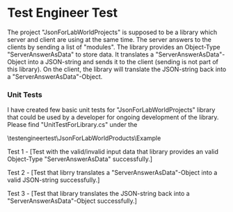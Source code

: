 # Test Engineer Test #

The project "JsonForLabWorldProjects" is supposed to be a library which server and client are using at the same time. 
The server answers to the clients by sending a list of "modules".
The library provides an Object-Type "ServerAnswerAsData" to store data. 
It translates a "ServerAnswerAsData"-Object into a JSON-string and sends it to the client (sending is not part of this library).
On the client, the library will translate the JSON-string back into a "ServerAnswerAsData"-Object.


### Unit Tests ###

I have created few basic unit tests for "JsonForLabWorldProjects" library that could be used by a developer for ongoing development of the library. Please find "UnitTestForLibrary.cs" under the 
 
 \testengineertest\JsonForLabWorldProducts\Example


Test 1 - [Test with the valid/invalid input data that library provides an valid Object-Type "ServerAnswerAsData" successfully.]

Test 2 - [Test that librry translates a "ServerAnswerAsData"-Object into a valid JSON-string successfully.]

Test 3 - [Test that library translates the JSON-string back into a "ServerAnswerAsData"-Object successfully.]
         
